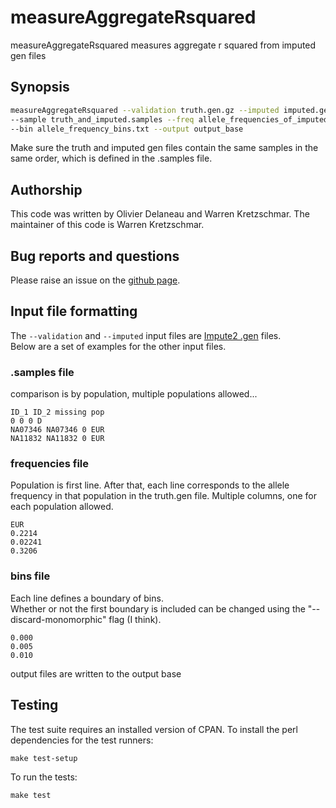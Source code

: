 measureAggregateRsquared
========================

measureAggregateRsquared measures aggregate r squared from imputed gen files

Synopsis
--------

```bash
measureAggregateRsquared --validation truth.gen.gz --imputed imputed.gen.gz \
--sample truth_and_imputed.samples --freq allele_frequencies_of_imputed_sites.freq \
--bin allele_frequency_bins.txt --output output_base
```

Make sure the truth and imputed gen files contain the same samples in the same order, which is defined in the .samples file. 

Authorship
----------
This code was written by Olivier Delaneau and Warren Kretzschmar.  The maintainer of this code is Warren Kretzschmar.

Bug reports and questions
------------------------
Please raise an issue on the [github page](https://github.com/winni2k/measureAggregateRsquared/issues).

Input file formatting
---------------------

The `--validation` and `--imputed` input files are [Impute2 .gen](https://mathgen.stats.ox.ac.uk/genetics_software/shapeit/shapeit.html#gensample) files.  
Below are a set of examples for the other input files.

### .samples file

comparison is by population, multiple populations allowed...

    ID_1 ID_2 missing pop
    0 0 0 D
    NA07346 NA07346 0 EUR
    NA11832 NA11832 0 EUR

### frequencies file

Population is first line. After that, each line corresponds to the allele frequency in 
that population in the truth.gen file.  Multiple columns, one for each population
allowed.

    EUR
    0.2214
    0.02241
    0.3206

### bins file

Each line defines a boundary of bins.  
Whether or not the first boundary is included can be changed using the "--discard-monomorphic" flag (I think).

    0.000
    0.005
    0.010

output files are written to the output base


Testing
-------

The test suite requires an installed version of CPAN. To install the perl dependencies for the test runners:

    make test-setup

To run the tests:

    make test
